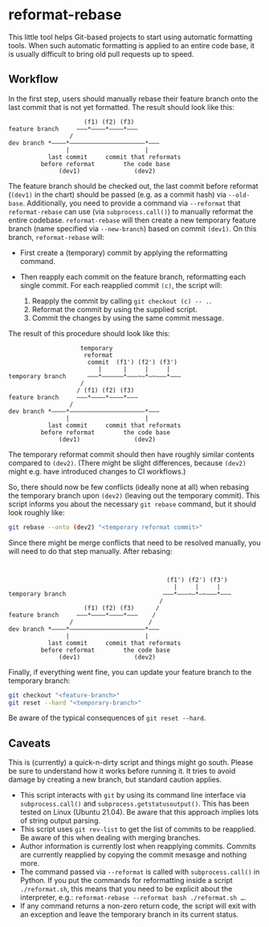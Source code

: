 # reformat-rebase

This little tool helps Git-based projects to start using automatic formatting tools.
When such automatic formatting is applied to an entire code base, it is usually difficult to bring old pull requests up to speed.

## Workflow

In the first step, users should manually rebase their feature branch onto the last commit that is not yet formatted.
The result should look like this:

```
                     (f1) (f2) (f3)
feature branch     –––*––––*––––*–––
                 /
dev branch *––––*–––––––––––––––––––––*–––
                |                     |
           last commit     commit that reformats
         before reformat        the code base
              (dev1)               (dev2)
```

The feature branch should be checked out, the last commit before reformat (`(dev1)` in the chart) should be passed (e.g. as a commit hash) via `--old-base`.
Additionally, you need to provide a command via `--reformat` that `reformat-rebase` can use (via `subprocess.call()`) to manually reformat the entire codebase.
`reformat-rebase` will then create a new temporary feature branch (name specified via `--new-branch`) based on commit `(dev1)`.
On this branch, `reformat-rebase` will:

* First create a (temporary) commit by applying the reformatting command.
* Then reapply each commit on the feature branch, reformatting each single commit.
  For each reapplied commit `(c)`, the script will:

  1. Reapply the commit by calling `git checkout (c) -- .`.
  2. Reformat the commit by using the supplied script.
  3. Commit the changes by using the same commit message.

The result of this procedure should look like this:
```
                    temporary
                     reformat
                      commit  (f1') (f2') (f3')
                         |      |     |     |
temporary branch      –––*––––––*–––~–*–~–––*–––
                    /
                   / (f1) (f2) (f3)
feature branch     –––*––––*––––*–––
                 /
dev branch *––––*–––––––––––––––––––––*–––
                |                     |
           last commit     commit that reformats
         before reformat        the code base
              (dev1)               (dev2)
```

The temporary reformat commit should then have roughly similar contents compared to `(dev2)`.
(There might be slight differences, because `(dev2)` might e.g. have introduced changes to CI workflows.)

So, there should now be few conflicts (ideally none at all) when rebasing the temporary branch upon `(dev2)` (leaving out the temporary commit).
This script informs you about the necessary `git rebase` command, but it should look roughly like:
```bash
git rebase --onto (dev2) "<temporary reformat commit>"
```
Since there might be merge conflicts that need to be resolved manually, you will need to do that step manually.
After rebasing:
```


                                            (f1') (f2') (f3')
                                              |     |     |
temporary branch                           –––*–––~–*–~–––*–––
                                          /
                     (f1) (f2) (f3)      /
feature branch     –––*––––*––––*–––    /
                 /                     /
dev branch *––––*–––––––––––––––––––––*–––
                |                     |
           last commit     commit that reformats
         before reformat        the code base
              (dev1)               (dev2)
```

Finally, if everything went fine, you can update your feature branch to the temporary branch:
```bash
git checkout "<feature-branch>"
git reset --hard "<temporary-branch>"
```
Be aware of the typical consequences of `git reset --hard`.

## Caveats

This is (currently) a quick-n-dirty script and things might go south.
Please be sure to understand how it works before running it.
It tries to avoid damage by creating a new branch, but standard caution applies.

* This script interacts with `git` by using its command line interface via `subprocess.call()` and `subprocess.getstatusoutput()`.
  This has been tested on Linux (Ubuntu 21.04).
  Be aware that this approach implies lots of string output parsing.
* This script uses `git rev-list` to get the list of commits to be reapplied.
  Be aware of this when dealing with merging branches.
* Author information is currently lost when reapplying commits.
  Commits are currently reapplied by copying the commit mesasge and nothing more.
* The command passed via `--reformat` is called with `subprocess.call()` in Python.
  If you put the commands for reformatting inside a script `./reformat.sh`, this means that you need to be explicit about the interpreter, e.g.: `reformat-rebase --reformat bash ./reformat.sh …`.
* If any command returns a non-zero return code, the script will exit with an exception and leave the temporary branch in its current status.
